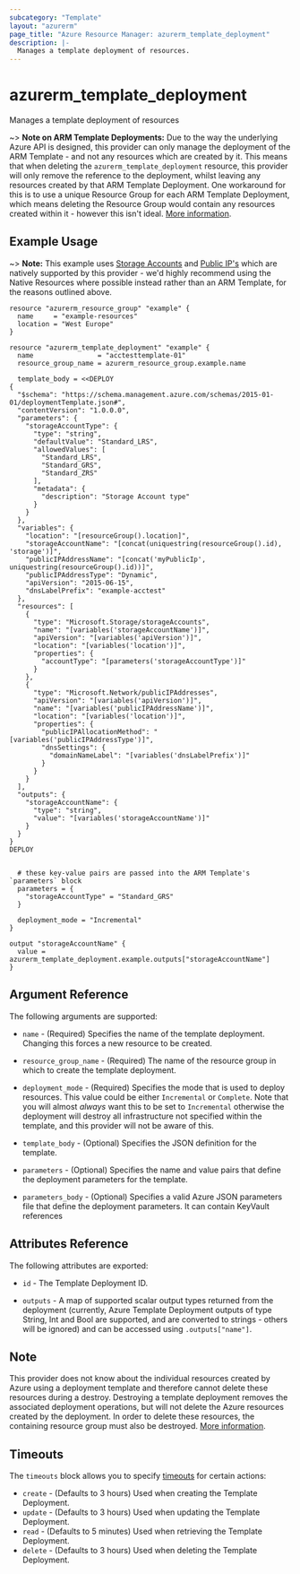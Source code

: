 ```yaml
---
subcategory: "Template"
layout: "azurerm"
page_title: "Azure Resource Manager: azurerm_template_deployment"
description: |-
  Manages a template deployment of resources.
---
```


# azurerm_template_deployment

Manages a template deployment of resources

~> **Note on ARM Template Deployments:** Due to the way the underlying Azure API is designed, this provider can only manage the deployment of the ARM Template - and not any resources which are created by it.
This means that when deleting the `azurerm_template_deployment` resource, this provider will only remove the reference to the deployment, whilst leaving any resources created by that ARM Template Deployment.
One workaround for this is to use a unique Resource Group for each ARM Template Deployment, which means deleting the Resource Group would contain any resources created within it - however this isn't ideal. [More information](https://docs.microsoft.com/en-us/rest/api/resources/deployments#Deployments_Delete).

## Example Usage

~> **Note:** This example uses [Storage Accounts](storage_account.html) and [Public IP's](public_ip.html) which are natively supported by this provider - we'd highly recommend using the Native Resources where possible instead rather than an ARM Template, for the reasons outlined above.

```hcl
resource "azurerm_resource_group" "example" {
  name     = "example-resources"
  location = "West Europe"
}

resource "azurerm_template_deployment" "example" {
  name                = "acctesttemplate-01"
  resource_group_name = azurerm_resource_group.example.name

  template_body = <<DEPLOY
{
  "$schema": "https://schema.management.azure.com/schemas/2015-01-01/deploymentTemplate.json#",
  "contentVersion": "1.0.0.0",
  "parameters": {
    "storageAccountType": {
      "type": "string",
      "defaultValue": "Standard_LRS",
      "allowedValues": [
        "Standard_LRS",
        "Standard_GRS",
        "Standard_ZRS"
      ],
      "metadata": {
        "description": "Storage Account type"
      }
    }
  },
  "variables": {
    "location": "[resourceGroup().location]",
    "storageAccountName": "[concat(uniquestring(resourceGroup().id), 'storage')]",
    "publicIPAddressName": "[concat('myPublicIp', uniquestring(resourceGroup().id))]",
    "publicIPAddressType": "Dynamic",
    "apiVersion": "2015-06-15",
    "dnsLabelPrefix": "example-acctest"
  },
  "resources": [
    {
      "type": "Microsoft.Storage/storageAccounts",
      "name": "[variables('storageAccountName')]",
      "apiVersion": "[variables('apiVersion')]",
      "location": "[variables('location')]",
      "properties": {
        "accountType": "[parameters('storageAccountType')]"
      }
    },
    {
      "type": "Microsoft.Network/publicIPAddresses",
      "apiVersion": "[variables('apiVersion')]",
      "name": "[variables('publicIPAddressName')]",
      "location": "[variables('location')]",
      "properties": {
        "publicIPAllocationMethod": "[variables('publicIPAddressType')]",
        "dnsSettings": {
          "domainNameLabel": "[variables('dnsLabelPrefix')]"
        }
      }
    }
  ],
  "outputs": {
    "storageAccountName": {
      "type": "string",
      "value": "[variables('storageAccountName')]"
    }
  }
}
DEPLOY


  # these key-value pairs are passed into the ARM Template's `parameters` block
  parameters = {
    "storageAccountType" = "Standard_GRS"
  }

  deployment_mode = "Incremental"
}

output "storageAccountName" {
  value = azurerm_template_deployment.example.outputs["storageAccountName"]
}
```

## Argument Reference

The following arguments are supported:

* `name` - (Required) Specifies the name of the template deployment. Changing this forces a
    new resource to be created.
* `resource_group_name` - (Required) The name of the resource group in which to
    create the template deployment.
* `deployment_mode` - (Required) Specifies the mode that is used to deploy resources. This value could be either `Incremental` or `Complete`.
    Note that you will almost *always* want this to be set to `Incremental` otherwise the deployment will destroy all infrastructure not
    specified within the template, and this provider will not be aware of this.
* `template_body` - (Optional) Specifies the JSON definition for the template.

* `parameters` - (Optional) Specifies the name and value pairs that define the deployment parameters for the template.

* `parameters_body` - (Optional) Specifies a valid Azure JSON parameters file that define the deployment parameters. It can contain KeyVault references

## Attributes Reference

The following attributes are exported:

* `id` - The Template Deployment ID.

* `outputs` - A map of supported scalar output types returned from the deployment (currently, Azure Template Deployment outputs of type String, Int and Bool are supported, and are converted to strings - others will be ignored) and can be accessed using `.outputs["name"]`.

## Note

This provider does not know about the individual resources created by Azure using a deployment template and therefore cannot delete these resources during a destroy. Destroying a template deployment removes the associated deployment operations, but will not delete the Azure resources created by the deployment. In order to delete these resources, the containing resource group must also be destroyed. [More information](https://docs.microsoft.com/rest/api/resources/deployments#Deployments_Delete).

## Timeouts

The `timeouts` block allows you to specify [timeouts](https://www.terraform.io/docs/configuration/resources.html#timeouts) for certain actions:

* `create` - (Defaults to 3 hours) Used when creating the Template Deployment.
* `update` - (Defaults to 3 hours) Used when updating the Template Deployment.
* `read` - (Defaults to 5 minutes) Used when retrieving the Template Deployment.
* `delete` - (Defaults to 3 hours) Used when deleting the Template Deployment.
